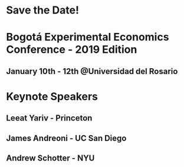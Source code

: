 # Save the Date!

# Bogotá Experimental Economics Conference - 2019 Edition
## January 10th - 12th @Universidad del Rosario

# Keynote Speakers

## Leeat Yariv - Princeton

## James Andreoni - UC San Diego

## Andrew Schotter - NYU
